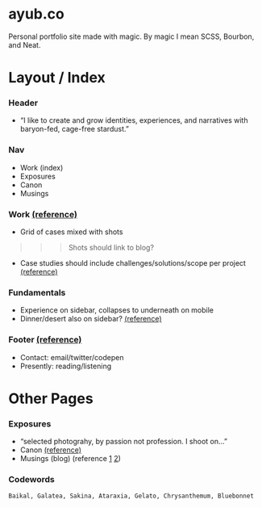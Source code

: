 ayub.co
=======

Personal portfolio site made with magic. By magic I mean SCSS, Bourbon, and Neat.

# Layout / Index

### Header
- “I like to create and grow identities, experiences, and narratives with baryon-fed, cage-free stardust.”

### Nav
- Work (index)
- Exposures
- Canon
- Musings

### Work [(reference)](http://jim-silverman.com/)
- Grid of cases mixed with shots
>>> Shots should link to blog?
- Case studies should include challenges/solutions/scope per project [(reference)](http://braveux.com/work/stateofobesity)

### Fundamentals
- Experience on sidebar, collapses to underneath on mobile
- Dinner/desert also on sidebar? [(reference)](http://braveux.com/team)

### Footer [(reference)](http://daneden.me/)
- Contact: email/twitter/codepen
- Presently: reading/listening

# Other Pages

### Exposures
- “selected photograhy, by passion not profession. I shoot on…”
- Canon [(reference)](http://www.davidcole.me/#canon)
- Musings (blog) (reference [1](http://codepen.io/hackthevoid/pen/ACkKl) [2](https://dribbble.com/shots/1919009-Best-2-years/attachments/329509))


### Codewords
```
Baikal, Galatea, Sakina, Ataraxia, Gelato, Chrysanthemum, Bluebonnet
```
